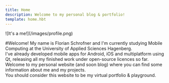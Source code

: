 ```yaml
---
title: Home
description: Welcome to my personal blog & portfolio!
template: home.hbt
---
```


<p/>
![It's a me!](/images/profile.png)

#Welcome!
My name is Florian Schrofner and I'm currently studying Mobile Computing at the University of Applied Sciences Hagenberg.  
I've already developed mobile apps for Android, iOS and multiplatform using Qt, releasing all my finished work under open-source licences so far.  
Welcome to my personal website (and soon blog) where you can find some information about me and my projects.  
You should consider this website to be my virtual portfolio & playground.  

<a href="https://www.facebook.com/florian.schrofner" target="_blank" class="icons">
  <i class="fa fa-facebook-square fa-3x" id="fb-icon"></i>
</a>
<a href="https://twitter.com/fschrofner" target="_blank" class="icons">
  <i class="fa fa-twitter-square fa-3x" id="tw-icon" style="margin-left:1rem"></i>
</a>
<a href="https://bitbucket.org/FlorianSchrofner" target="_blank" class="icons">
  <i class="fa fa-bitbucket-square fa-3x"  id="bb-icon" style="margin-left:1rem"></i>
</a>